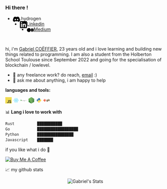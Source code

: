 ### Hi there !
<ul>
  
<li> 
  <div>
    <img align="left" alt="Discord" width="22px" src="https://raw.githubusercontent.com/PhYdrogen/PhYdrogen/master/assets/discord.svg" /> .hydrogen
  </div>
</li>
<li>
  <a href="https://www.linkedin.com/in/gabriel-co%C3%ABffier-15348817b/"> 
    <img align="left" alt="Linkedin" width="22px" src="https://raw.githubusercontent.com/PhYdrogen/PhYdrogen/master/assets/linkedin.svg" /> Linkedin
  </a>
</li>
<li>  
  <a href="https://medium.com/@coeffiergabriel">
    <img align="left" alt="Medium" width="22px" src="https://raw.githubusercontent.com/PhYdrogen/PhYdrogen/master/assets/medium.svg" /> Medium
  </a>
</li>
</ul>

<br />

hi, i'm [Gabriel COËFFIER](coeffier-gabriel.vercel.app/), 23 years old and i love learning and building new things related to programming. I am also a student from the Holberton School Toulouse since September 2022 and going for the specialisation of blockchain / lowlevel.

- 💼 any freelance work? do reach, [email](mailto:coeffiergabriel@gmail.com) :)
- 💬 ask me about anything, i am happy to help

**languages and tools:**  

<code><img height="20" src="https://raw.githubusercontent.com/github/explore/80688e429a7d4ef2fca1e82350fe8e3517d3494d/topics/javascript/javascript.png"></code>
<code><img height="20" src="https://raw.githubusercontent.com/github/explore/80688e429a7d4ef2fca1e82350fe8e3517d3494d/topics/react/react.png"></code>
<code><img height="20" src="https://raw.githubusercontent.com/github/explore/5c058a388828bb5fde0bcafd4bc867b5bb3f26f3/topics/mongodb/mongodb.png"></code>
<code><img height="20" src="https://raw.githubusercontent.com/github/explore/80688e429a7d4ef2fca1e82350fe8e3517d3494d/topics/nodejs/nodejs.png"></code>
<code><img height="20" src="https://raw.githubusercontent.com/github/explore/80688e429a7d4ef2fca1e82350fe8e3517d3494d/topics/python/python.png"></code>
<code><img height="20" src="https://raw.githubusercontent.com/github/explore/80688e429a7d4ef2fca1e82350fe8e3517d3494d/topics/git/git.png"></code>

📊 **Lang i love to work with**
<!--START_SECTION:waka-->

```txt
Rust          ███████████
Go            ██████████████████
Python        ████████████████
Javascript    ███████  
```

<!--END_SECTION:waka-->

if you like what i do 🤙

<a href="https://www.buymeacoffee.com/Phydrogen" target="_blank"><img src="https://cdn.buymeacoffee.com/buttons/v2/default-red.png" alt="Buy Me A Coffee" width="150" ></a>


📈 my github stats

<p align="center"> <img src="https://github-readme-stats.vercel.app/api?username=phydrogen&show_icons=true&theme=shadow_green" alt="Gabriel's Stats" />



